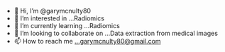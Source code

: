- 👋 Hi, I’m @garymcnulty80
- 👀 I’m interested in ...Radiomics
- 🌱 I’m currently learning ...Radiomics
- 💞️ I’m looking to collaborate on ...Data extraction from medical images
- 📫 How to reach me ...garymcnulty80@gmail.com

<!---
garymcnulty80/garymcnulty80 is a ✨ special ✨ repository because its `README.md` (this file) appears on your GitHub profile.
You can click the Preview link to take a look at your changes.

--->
